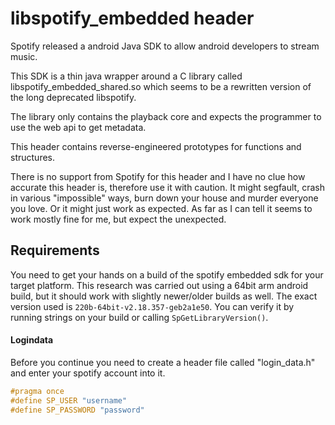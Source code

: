 # libspotify_embedded header

Spotify released a android Java SDK to allow android developers to stream music.

This SDK is a thin java wrapper around a C library called libspotify_embedded_shared.so which
seems to be a rewritten version of the long deprecated libspotify.

The library only contains the playback core and expects the programmer to use the web api to get metadata.

This header contains reverse-engineered prototypes for functions and structures.

There is no support from Spotify for this header and I have no clue how accurate this header is,
therefore use it with caution. It might segfault, crash in various "impossible" ways, burn down your house
and murder everyone you love. Or it might just work as expected.
As far as I can tell it seems to work mostly fine for me, but expect the unexpected.

## Requirements
You need to get your hands on a build of the spotify embedded sdk for your target platform. This research was carried out
using a 64bit arm android build, but it should work with slightly newer/older builds as well.
The exact version used is `220b-64bit-v2.18.357-geb2a1e50`. You can verify it by running strings on your
build or calling `SpGetLibraryVersion()`.

#### Logindata
Before you continue you need to create a header file called "login_data.h" and enter your spotify account into it.
```c++
#pragma once
#define SP_USER "username"
#define SP_PASSWORD "password"
```
